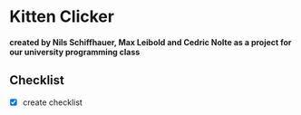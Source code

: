 # Kitten Clicker

#### created by Nils Schiffhauer, Max Leibold and Cedric Nolte as a project for our university programming class

## Checklist
- [x] create checklist
